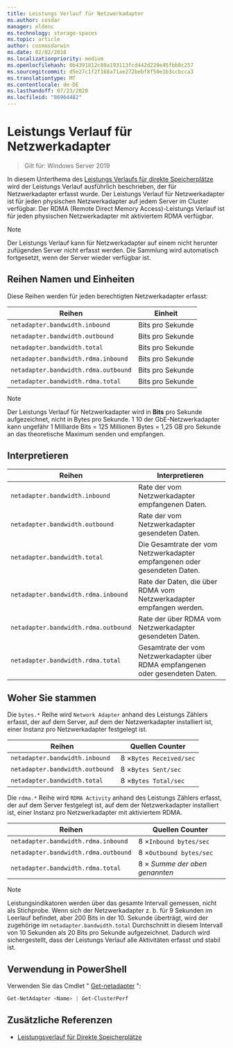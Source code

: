 ```yaml
---
title: Leistungs Verlauf für Netzwerkadapter
ms.author: cosdar
manager: eldenc
ms.technology: storage-spaces
ms.topic: article
author: cosmosdarwin
ms.date: 02/02/2018
ms.localizationpriority: medium
ms.openlocfilehash: 0b4391812c89a193113fcd442d220e45fbb8c257
ms.sourcegitcommit: d5e27c1f2f168a71ae272bebf8f50e1b3ccbcca3
ms.translationtype: MT
ms.contentlocale: de-DE
ms.lasthandoff: 07/23/2020
ms.locfileid: "86964482"
---
```

# <a name="performance-history-for-network-adapters"></a>Leistungs Verlauf für Netzwerkadapter

> Gilt für: Windows Server 2019

In diesem Unterthema des [Leistungs Verlaufs für direkte Speicherplätze](performance-history.md) wird der Leistungs Verlauf ausführlich beschrieben, der für Netzwerkadapter erfasst wurde. Der Leistungs Verlauf für Netzwerkadapter ist für jeden physischen Netzwerkadapter auf jedem Server im Cluster verfügbar. Der RDMA (Remote Direct Memory Access)-Leistungs Verlauf ist für jeden physischen Netzwerkadapter mit aktiviertem RDMA verfügbar.

   > [!NOTE]
   > Der Leistungs Verlauf kann für Netzwerkadapter auf einem nicht herunter zufügenden Server nicht erfasst werden. Die Sammlung wird automatisch fortgesetzt, wenn der Server wieder verfügbar ist.

## <a name="series-names-and-units"></a>Reihen Namen und Einheiten

Diese Reihen werden für jeden berechtigten Netzwerkadapter erfasst:

| Reihen                               | Einheit            |
|--------------------------------------|-----------------|
| `netadapter.bandwidth.inbound`       | Bits pro Sekunde |
| `netadapter.bandwidth.outbound`      | Bits pro Sekunde |
| `netadapter.bandwidth.total`         | Bits pro Sekunde |
| `netadapter.bandwidth.rdma.inbound`  | Bits pro Sekunde |
| `netadapter.bandwidth.rdma.outbound` | Bits pro Sekunde |
| `netadapter.bandwidth.rdma.total`    | Bits pro Sekunde |

   > [!NOTE]
   > Der Leistungs Verlauf für Netzwerkadapter wird in **Bits** pro Sekunde aufgezeichnet, nicht in Bytes pro Sekunde. 1 10 der GbE-Netzwerkadapter kann ungefähr 1 Milliarde Bits = 125 Millionen Bytes = 1,25 GB pro Sekunde an das theoretische Maximum senden und empfangen.

## <a name="how-to-interpret"></a>Interpretieren

| Reihen                               | Interpretieren                                                      |
|--------------------------------------|-----------------------------------------------------------------------|
| `netadapter.bandwidth.inbound`       | Rate der vom Netzwerkadapter empfangenen Daten.                         |
| `netadapter.bandwidth.outbound`      | Rate der vom Netzwerkadapter gesendeten Daten.                             |
| `netadapter.bandwidth.total`         | Die Gesamtrate der vom Netzwerkadapter empfangenen oder gesendeten Daten.           |
| `netadapter.bandwidth.rdma.inbound`  | Rate der Daten, die über RDMA vom Netzwerkadapter empfangen werden.               |
| `netadapter.bandwidth.rdma.outbound` | Rate der über RDMA vom Netzwerkadapter gesendeten Daten.                   |
| `netadapter.bandwidth.rdma.total`    | Gesamtrate der vom Netzwerkadapter über RDMA empfangenen oder gesendeten Daten. |

## <a name="where-they-come-from"></a>Woher Sie stammen

Die `bytes.*` Reihe wird `Network Adapter` anhand des Leistungs Zählers erfasst, der auf dem Server, auf dem der Netzwerkadapter installiert ist, einer Instanz pro Netzwerkadapter festgelegt ist.

| Reihen                           | Quellen Counter           |
|----------------------------------|--------------------------|
| `netadapter.bandwidth.inbound`   | 8 ×`Bytes Received/sec` |
| `netadapter.bandwidth.outbound`  | 8 ×`Bytes Sent/sec`     |
| `netadapter.bandwidth.total`     | 8 ×`Bytes Total/sec`    |

Die `rdma.*` Reihe wird `RDMA Activity` anhand des Leistungs Zählers erfasst, der auf dem Server festgelegt ist, auf dem der Netzwerkadapter installiert ist, einer Instanz pro Netzwerkadapter mit aktiviertem RDMA.

| Reihen                               | Quellen Counter           |
|--------------------------------------|--------------------------|
| `netadapter.bandwidth.rdma.inbound`  | 8 ×`Inbound bytes/sec`  |
| `netadapter.bandwidth.rdma.outbound` | 8 ×`Outbound bytes/sec` |
| `netadapter.bandwidth.rdma.total`    | 8 × *Summe der oben genannten*   |

   > [!NOTE]
   > Leistungsindikatoren werden über das gesamte Intervall gemessen, nicht als Stichprobe. Wenn sich der Netzwerkadapter z. b. für 9 Sekunden im Leerlauf befindet, aber 200 Bits in der 10. Sekunde überträgt, wird der zugehörige im `netadapter.bandwidth.total` Durchschnitt in diesem Intervall von 10 Sekunden als 20 Bits pro Sekunde aufgezeichnet. Dadurch wird sichergestellt, dass der Leistungs Verlauf alle Aktivitäten erfasst und stabil ist.

## <a name="usage-in-powershell"></a>Verwendung in PowerShell

Verwenden Sie das Cmdlet " [Get-netadapter](/powershell/module/netadapter/get-netadapter) ":

```PowerShell
Get-NetAdapter <Name> | Get-ClusterPerf
```

## <a name="additional-references"></a>Zusätzliche Referenzen

- [Leistungsverlauf für Direkte Speicherplätze](performance-history.md)
